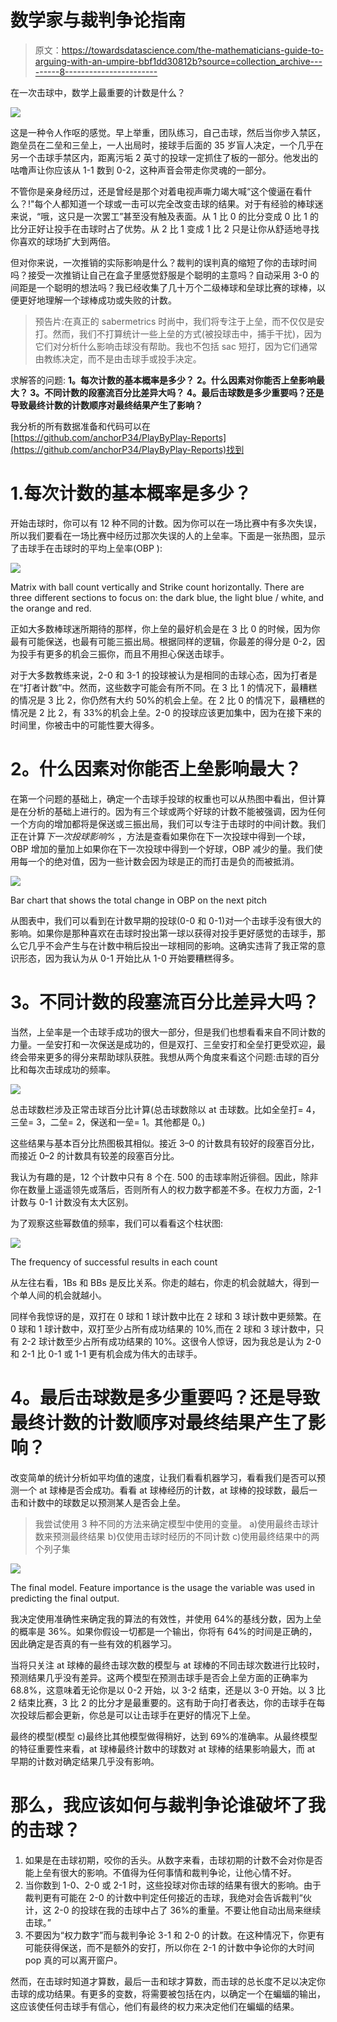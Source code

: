 # 数学家与裁判争论指南

> 原文：<https://towardsdatascience.com/the-mathematicians-guide-to-arguing-with-an-umpire-bbf1dd30812b?source=collection_archive---------8----------------------->

在一次击球中，数学上最重要的计数是什么？

![](img/1d3771d8f7dad15a63d359d47a8c609e.png)

这是一种令人作呕的感觉。早上举重，团队练习，自己击球，然后当你步入禁区，跑垒员在二垒和三垒上，一人出局时，接球手后面的 35 岁盲人决定，一个几乎在另一个击球手禁区内，距离污垢 2 英寸的投球一定抓住了板的一部分。他发出的咕噜声让你应该从 1-1 数到 0-2，这种声音会带走你灵魂的一部分。

不管你是亲身经历过，还是曾经是那个对着电视声嘶力竭大喊“这个傻逼在看什么？!"每个人都知道一个球或一击可以完全改变击球的结果。对于有经验的棒球迷来说，“哦，这只是一次罢工”甚至没有触及表面。从 1 比 0 的比分变成 0 比 1 的比分正好让投手在击球时占了优势。从 2 比 1 变成 1 比 2 只是让你从舒适地寻找你喜欢的球场扩大到两倍。

但对你来说，一次推销的实际影响是什么？裁判的误判真的缩短了你的击球时间吗？接受一次推销让自己在盒子里感觉舒服是个聪明的主意吗？自动采用 3-0 的间距是一个聪明的想法吗？我已经收集了几十万个二级棒球和垒球比赛的球棒，以便更好地理解一个球棒成功或失败的计数。

> 预告片:在真正的 sabermetrics 时尚中，我们将专注于上垒，而不仅仅是安打。然而，我们不打算统计一些上垒的方式(被投球击中，捕手干扰)，因为它们对分析什么影响击球没有帮助。我也不包括 sac 短打，因为它们通常由教练决定，而不是由击球手或投手决定。

求解答的问题:
**1。每次计数的基本概率是多少？**
**2。什么因素对你能否上垒影响最大？
3。不同计数的段塞流百分比差异大吗？
4。最后击球数是多少重要吗？还是导致最终计数的计数顺序对最终结果产生了影响？**

我分析的所有数据准备和代码可以在[https://github.com/anchorP34/PlayByPlay-Reports](https://github.com/anchorP34/PlayByPlay-Reports)找到

# 1.每次计数的基本概率是多少？

开始击球时，你可以有 12 种不同的计数。因为你可以在一场比赛中有多次失误，所以我们要看在一场比赛中经历过那次失误的人的上垒率。下面是一张热图，显示了击球手在击球时的平均上垒率(OBP ):

![](img/ff4086f202bcbd410ad76a7da3609f87.png)

Matrix with ball count vertically and Strike count horizontally. There are three different sections to focus on: the dark blue, the light blue / white, and the orange and red.

正如大多数棒球迷所期待的那样，你上垒的最好机会是在 3 比 0 的时候，因为你最有可能保送，也最有可能三振出局。根据同样的逻辑，你最差的得分是 0-2，因为投手有更多的机会三振你，而且不用担心保送击球手。

对于大多数教练来说，2-0 和 3-1 的投球被认为是相同的击球心态，因为打者是在“打者计数”中。然而，这些数字可能会有所不同。在 3 比 1 的情况下，最糟糕的情况是 3 比 2，你仍然有大约 50%的机会上垒。在 2 比 0 的情况下，最糟糕的情况是 2 比 2，有 33%的机会上垒。2-0 的投球应该更加集中，因为在接下来的时间里，你被击中的可能性要大得多。

# **2。什么因素对你能否上垒影响最大？**

在第一个问题的基础上，确定一个击球手投球的权重也可以从热图中看出，但计算是在分析的基础上进行的。因为有三个球或两个好球的计数不能被强调，因为任何一个方向的增加都将是保送或三振出局，我们可以专注于击球时的中间计数。我们正在计算*下一次投球影响%* ，方法是查看如果你在下一次投球中得到一个球，OBP 增加的量加上如果你在下一次投球中得到一个好球，OBP 减少的量。我们使用每一个的绝对值，因为一些计数会因为球是正的而打击是负的而被抵消。

![](img/f17d7ca12b940ef01d51e9834cf6ea10.png)

Bar chart that shows the total change in OBP on the next pitch

从图表中，我们可以看到在计数早期的投球(0-0 和 0-1)对一个击球手没有很大的影响。如果你是那种喜欢在击球时投出第一球以获得对投手更好感觉的击球手，那么它几乎不会产生与在计数中稍后投出一球相同的影响。这确实违背了我正常的意识形态，因为我认为从 0-1 开始比从 1-0 开始要糟糕得多。

# **3。不同计数的段塞流百分比差异大吗？**

当然，上垒率是一个击球手成功的很大一部分，但是我们也想看看来自不同计数的力量。一垒安打和一次保送是成功的，但是双打、三垒安打和全垒打更受欢迎，最终会带来更多的得分来帮助球队获胜。我想从两个角度来看这个问题:击球的百分比和每次击球成功的频率。

![](img/03a59e367205b38432e0fd50c4f21950.png)

总击球数栏涉及正常击球百分比计算(总击球数除以 at 击球数。比如全垒打= 4，三垒= 3，二垒= 2，保送和一垒= 1。其他都是 0。)

这些结果与基本百分比热图极其相似。接近 3–0 的计数具有较好的段塞百分比，而接近 0–2 的计数具有较差的段塞百分比。

我认为有趣的是，12 个计数中只有 8 个在. 500 的击球率附近徘徊。因此，除非你在数量上遥遥领先或落后，否则所有人的权力数字都差不多。在权力方面，2-1 计数与 0-1 计数没有太大区别。

为了观察这些幂数值的频率，我们可以看看这个柱状图:

![](img/40bd7c2a89aa4a267c94fa5515acc230.png)

The frequency of successful results in each count

从左往右看，1Bs 和 BBs 是反比关系。你走的越右，你走的机会就越大，得到一个单人间的机会就越小。

同样令我惊讶的是，双打在 0 球和 1 球计数中比在 2 球和 3 球计数中更频繁。在 0 球和 1 球计数中，双打至少占所有成功结果的 10%,而在 2 球和 3 球计数中，只有 2-2 球计数至少占所有成功结果的 10%。这很令人惊讶，因为我总是认为 2-0 和 2-1 比 0-1 或 1-1 更有机会成为伟大的击球手。

# **4。最后击球数是多少重要吗？还是导致最终计数的计数顺序对最终结果产生了影响？**

改变简单的统计分析如平均值的速度，让我们看看机器学习，看看我们是否可以预测一个 at 球棒是否会成功。看看 at 球棒经历的计数，at 球棒的投球数，最后一击和计数中的球数足以预测某人是否会上垒。

> 我尝试使用 3 种不同的方法来确定模型中使用的变量。
> a)使用最终击球计数来预测最终结果
> b)仅使用击球时经历的不同计数
> c)使用最终结果中的两个列子集

![](img/ecf6d0f446f4205a8677434df24215c1.png)

The final model. Feature importance is the usage the variable was used in predicting the final output.

我决定使用准确性来确定我的算法的有效性，并使用 64%的基线分数，因为上垒的概率是 36%。如果你假设一切都是一个输出，你将有 64%的时间是正确的，因此确定是否真的有一些有效的机器学习。

当将只关注 at 球棒的最终击球次数的模型与 at 球棒的不同击球次数进行比较时，预测结果几乎没有差异。这两个模型在预测击球手是否会上垒方面的正确率为 68.8%，这意味着无论你是以 0-2 开始，以 3-2 结束，还是以 3-0 开始。以 3 比 2 结束比赛，3 比 2 的比分才是最重要的。这有助于向打者表达，你的击球手在每次投球后都会更新，你总是可以让击球手在更好的情况下上垒。

最终的模型(模型 c)最终比其他模型做得稍好，达到 69%的准确率。从最终模型的特征重要性来看，at 球棒最终计数中的球数对 at 球棒的结果影响最大，而 at 早期的计数对确定结果几乎没有影响。

# 那么，我应该如何与裁判争论谁破坏了我的击球？

1.  如果是在击球初期，咬你的舌头。从数字来看，击球初期的计数不会对你是否能上垒有很大的影响。不值得为任何事情和裁判争论，让他心情不好。
2.  当你数到 1-0、2-0 或 2-1 时，这些投球对你击球的结果有很大的影响。由于裁判更有可能在 2-0 的计数中判定任何接近的击球，我绝对会告诉裁判“伙计，这 2-0 的投球在我的击球中占了 36%的重量。不要让他自动出局来继续击球。”
3.  不要因为“权力数字”而与裁判争论 3-1 和 2-0 的计数。在这种情况下，你更有可能获得保送，而不是额外的安打，所以你在 2-1 的计数中争论你的大时间 pop 真的可以离开窗户。

然而，在击球时知道才算数，最后一击和球才算数，而击球的总长度不足以决定你击球的成功结果。有更多的变数，将需要被包括在内，以确定一个在蝙蝠的输出，这应该使任何击球手有信心，他们有最终的权力来决定他们在蝙蝠的结果。